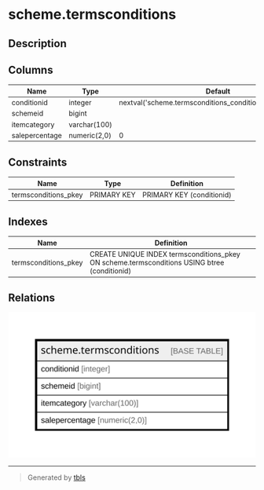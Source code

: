 # scheme.termsconditions

## Description

## Columns

| Name | Type | Default | Nullable | Children | Parents | Comment |
| ---- | ---- | ------- | -------- | -------- | ------- | ------- |
| conditionid | integer | nextval('scheme.termsconditions_conditionid_seq'::regclass) | false |  |  |  |
| schemeid | bigint |  | true |  |  |  |
| itemcategory | varchar(100) |  | true |  |  |  |
| salepercentage | numeric(2,0) | 0 | true |  |  |  |

## Constraints

| Name | Type | Definition |
| ---- | ---- | ---------- |
| termsconditions_pkey | PRIMARY KEY | PRIMARY KEY (conditionid) |

## Indexes

| Name | Definition |
| ---- | ---------- |
| termsconditions_pkey | CREATE UNIQUE INDEX termsconditions_pkey ON scheme.termsconditions USING btree (conditionid) |

## Relations

![er](scheme.termsconditions.svg)

---

> Generated by [tbls](https://github.com/k1LoW/tbls)
